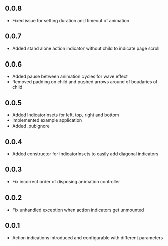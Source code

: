 ## 0.0.8
* Fixed issue for setting duration and timeout of animation

## 0.0.7
* Added stand alone action indicator without child to indicate page scroll

## 0.0.6
* Added pause between animation cycles for wave effect
* Removed padding on child and pushed arrows around of boudaries of child

## 0.0.5
* Added IndicatorInsets for left, top, right and bottom
* Implemented example application
* Added .pubignore

## 0.0.4
* Added constructor for IndicatorInsets to easily add diagonal indicators

## 0.0.3
* Fix incorrect order of disposing animation controller

## 0.0.2
* Fix unhandled exception when action indicators get unmounted

## 0.0.1
* Action indications introduced and configurable with different parameters